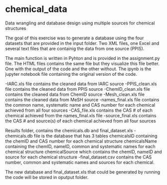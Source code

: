 # chemical_data
Data wrangling and database design using multiple sources for chemical structures

The goal of this exercise was to generate a database using the four datasets that are provided in the input folder.
Two XML files, one Excel and several text files that are containig the data from one source (PPIS).

The main function is written in Pyhton and is provided in the assignment.py file.
The HTML files contains the same file but they visualize this file better. One with the output of the code and the other without.
The ipynb is the jupyter notebook file containing the original version of the code.

-IARC.xls file contains the cleaned data from IARC source
-PPIS_clean.xls file contains the cleaned data from PPIS source
-ChemID_clean.xls file contains the cleaned data from ChemID source
-Mesh_clean.xls file contains the cleaned data from MeSH source
-names_final.xls file contains the common name, systematic name and CAS number for each chemical achieved from all four sources
-CAS_file.xls contains the CAS # of each chemical achieved from the names_final.xls file
-source_final.xls contains the CAS # and source(s) of each chemical achieved from all four sources

Results folder, contains the chemicals.db and final_dataset.xls
-chemicals.db file is the database that has 3 tables
	chemicalsID containing the chemID and CAS number for each chemical structure
	chemicalsName containing the chemID, nameID, common and systematic names for each chemical structure
	chemicalSource which contains the chemID, nameID and source for each chemical structure
-final_dataset.csv contains the CAS number, common and systematic names and sources for each chemical.

The new database and final_dataset.xls that could be generated by running the code will be stored in oputput folder.
